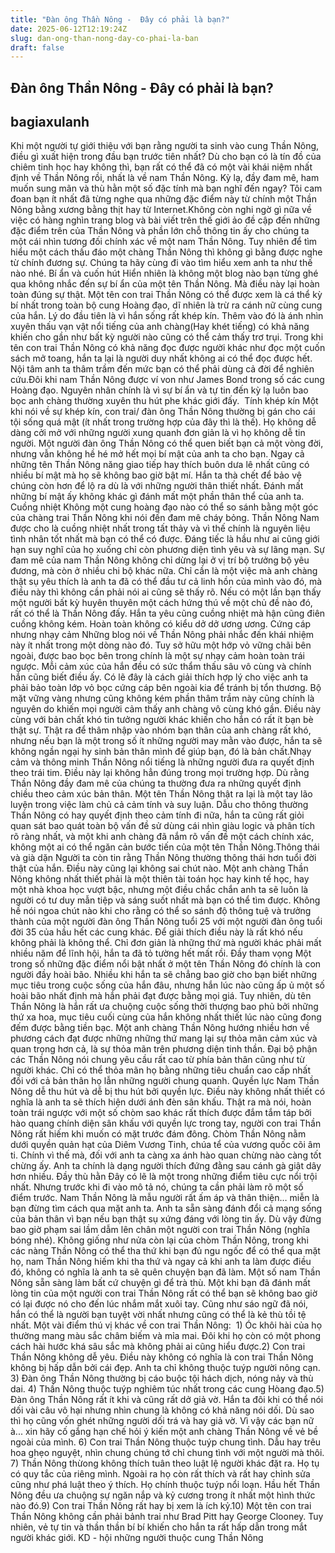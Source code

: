 ```yaml
---
title: "Đàn ông Thần Nông -  Đây có phải là bạn?"
date: 2025-06-12T12:19:24Z
slug: dan-ong-than-nong-day-co-phai-la-ban
draft: false
---
```


## Đàn ông Thần Nông -  Đây có phải là bạn?

## bagiaxulanh

Khi một người tự giới thiệu với bạn rằng người ta sinh vào cung Thần Nông, điều gì xuất hiện trong đầu bạn trước tiên nhất? Dù cho bạn có là tín đồ của chiêm tinh học hay không thì, bạn rất có thể đã có một vài khái niệm nhất định về Thần Nông rồi, nhất là về nam Thần Nông. Kỳ lạ, đầy đam mê, ham muốn sung mãn và thù hằn một số đặc tính mà bạn nghĩ đến ngay? Tôi cam đoan bạn ít nhất đã từng nghe qua những đặc điểm này từ chính một Thần Nông bằng xương bằng thịt hay từ Internet.​Không còn nghi ngờ gì nữa về việc có hàng nghìn trang blog và bài viết trên thế giới ảo đề cập đến những đặc điểm trên của Thần Nông và phần lớn chỗ thông tin ấy cho chúng ta một cái nhìn tương đối chính xác về một nam Thần Nông. Tuy nhiên để tìm hiểu một cách thấu đáo một chàng Thần Nông thì không gì bằng được nghe từ chính đương sự. Chúng ta hãy cùng đi vào tìm hiểu xem anh ta như thế nào nhé.​
Bí ẩn và cuốn hút
Hiển nhiên là không một blog nào bạn từng ghé qua không nhắc đến sự bí ẩn của một tên Thần Nông. Mà điều này lại hoàn toàn đúng sự thật. Một tên con trai Thần Nông có thể được xem là cá thể kỳ bí nhất trong toàn bộ cung Hoàng đạo, dĩ nhiên là trừ ra cánh nữ cùng cung của hắn. Lý do đầu tiên là vì hắn sống rất khép kín. Thêm vào đó là ánh nhìn xuyên thấu vạn vật nổi tiếng của anh chàng(Hay khét tiếng) có khả năng khiến cho gần như bất kỳ người nào cũng có thể cảm thấy trơ trụi. Trong khi tên con trai Thần Nông có khả năng đọc được người khác như đọc một cuốn sách mở toang, hắn ta lại là người duy nhất không ai có thể đọc được hết. Nội tâm anh ta thâm trầm đến mức bạn có thể phải dùng cả đời để nghiên cứu.​Đôi khi nam Thần Nông được ví von như James Bond trong số các cung Hoàng đạo. Nguyên nhân chính là vì sự bí ẩn và tự tin đến kỳ lạ luôn bao bọc anh chàng thường xuyên thu hút phe khác giới đấy.  ​
Tính khép kín
Một khi nói về sự khép kín, con trai/ đàn ông Thần Nông thường bị gán cho cái tội sống quá mật (ít nhất trong trường hợp của đây thì là thế). Họ không dễ dàng cởi mở với những người xung quanh đơn giản là vì họ không dễ tin người. Một người đàn ông Thần Nông có thể quen biết bạn cả một vòng đời, nhưng vẫn không hề hé mở hết mọi bí mật của anh ta cho bạn. Ngay cả những tên Thần Nông năng giao tiếp hay thích buôn dưa lê nhất cũng có nhiều bí mật mà họ sẽ không bao giờ bật mí. Hắn ta thà chết để bảo vệ chúng còn hơn để lộ ra dù là với những người thân thiết nhất. Đánh mất những bí mật ấy không khác gì đánh mất một phần thân thể của anh ta.​
Cuồng nhiệt
Không một cung hoàng đạo nào có thể so sánh bằng một góc của chàng trai Thần Nông khi nói đến đam mê cháy bỏng. Thần Nông Nam được cho là cuồng nhiệt nhất trong tất thảy và vì thế chính là nguyên liệu tình nhân tốt nhất mà bạn có thể có được. Đáng tiếc là hầu như ai cũng giới hạn suy nghĩ của họ xuống chỉ còn phương diện tình yêu và sự lãng mạn. Sự đam mê của nam Thần Nông không chỉ dừng lại ở vị trí bộ trưởng bộ yêu đương, mà còn ở nhiều chi bộ khác nữa. Chỉ cần là một việc mà anh chàng thật sụ yêu thích là anh ta đã có thể đầu tư cả linh hồn của mình vào đó, mà điều này thì không cần phải nói ai cũng sẽ thấy rõ. Nếu có một lần bạn thấy một người bất kỳ huyên thuyên một cách hứng thú về một chủ đề nào đó, rất có thể là Thần Nông đấy. Hắn ta yêu cũng cuồng nhiệt mà hận cũng điên cuồng không kém. Hoàn toàn không có kiểu dở dở ương ương.​
Cứng cáp nhưng nhạy cảm
Những blog nói về Thần Nông phải nhắc đến khái nhiệm này ít nhất trong một dòng nào đó. Tuy sở hữu một hớp vỏ vững chãi bên ngoài, được bao bọc bên trong chính là một sự nhạy cảm hoàn toàn trái ngược. Mỗi cảm xúc của hắn đều có sức thẩm thấu sâu vô cùng và chính hắn cũng biết điều ấy. Có lẽ đây là cách giải thích hợp lý cho việc anh ta phải bảo toàn lớp vỏ bọc cứng cáp bên ngoài kia để tránh bị tổn thương. Bộ mặt vững vàng nhưng cũng không kém phần thâm trầm này cũng chính là nguyên do khiến mọi người cảm thấy anh chàng vô cùng khó gần. Điều này cùng với bản chất khó tin tưởng người khác khiến cho hắn có rất ít bạn bè thật sự. Thật ra để thâm nhập vào nhóm bạn thân của anh chàng rất khó, nhưng nếu bạn là một trong số ít những người may mằn vào được, hắn ta sẽ không ngần ngại hy sinh bản thân mình để giúp bạn, đó là bản chất.​
Nhạy cảm và thông minh
Thần Nông nổi tiếng là những người đưa ra quyết định theo trái tim. Điều này lại không hẳn đúng trong mọi trường hợp. Dù rằng Thần Nông đầy đam mê của chúng ta thường đưa ra những quyết định chiều theo cảm xúc bản thân. Một tên Thần Nông thật ra lại là một tay lão luyện trong việc làm chủ cả cảm tính và suy luận. Dẫu cho thông thường Thần Nông có hay quyết định theo cảm tính đi nữa, hắn ta cũng rất giỏi quan sát bao quát toàn bộ vấn đề sử dùng cái nhìn giàu logic và phân tích rõ ràng nhất, và một khi anh chàng đã nắm rõ vấn đề một cách chính xác, không một ai có thể ngăn cản bước tiến của một tên Thần Nông.​
Thông thái và già dặn
Người ta còn tin rằng Thần Nông thường thông thái hơn tuổi đời thật của hắn. Điều này cũng lại không sai chút nào. Một anh chàng Thần Nông không nhất thiết phải là một thiên tài toán học hay kinh tế học, hay một nhà khoa học vượt bậc, nhưng một điều chắc chắn anh ta sẽ luôn là người có tư duy mẫn tiệp và sáng suốt nhất mà bạn có thể tìm được. Không hề nói ngoa chút nào khi cho rằng có thể so sánh độ thông tuệ và trưởng thành của một người đàn ông Thần Nông tuổi 25 với một người đàn ông tuổi đời 35 của hầu hết các cung khác. Để giải thích điều này là rất khó nếu không phải là không thể. Chỉ đơn giản là những thứ mà người khác phải mất nhiều năm để lĩnh hội, hắn ta đã tỏ tường hết mất rồi.​
Đầy tham vọng
Một trong số những đặc điểm nổi bật nhất ở một tên Thần Nông đó chính là con người đầy hoài bão. Nhiều khi hắn ta sẽ chẳng bao giờ cho bạn biết những mục tiêu trong cuộc sống của hắn đâu, nhưng hắn lúc nào cũng ấp ủ một số hoài bão nhất định mà hắn phải đạt được bằng mọi giá. Tuy nhiên, dù tên Thần Nông là hắn rất ưa chuộng cuộc sống thời thượng bao phủ bởi những thứ xa hoa, mục tiêu cuối cùng của hắn không nhất thiết lúc nào cũng đong đếm được bằng tiền bạc. Một anh chàng Thần Nông hướng nhiều hơn về phương cách đạt được những những thứ mang lại sự thỏa mãn cảm xúc và quan trọng hơn cả, là sự thỏa mãn trên phương diện tinh thần. Đại bộ phận các Thần Nông nói chung yêu cầu rất cao từ phía bản thân cũng như từ người khác. Chỉ có thể thỏa mãn họ bằng những tiêu chuẩn cao cấp nhất đối với cả bản thân họ lẫn những người chung quanh.​
Quyền lực
Nam Thần Nông dễ thu hút và dễ bị thu hút bởi quyền lực. Điều này không nhất thiết có nghĩa là anh ta sẽ thích hiện dưới ánh đèn sân khấu. Thật ra mà nói, hoàn toàn trái ngược với một số chòm sao khác rất thích được đắm tắm táp bởi hào quang chính diện sân khấu với quyền lực trong tay, người con trai Thần Nông rất hiếm khi muốn có mặt trước đám đông. Chòm Thần Nông nằm dưới quyền quản hạt của Diêm Vương Tinh, chúa tể của vương quốc cõi âm ti. Chính vì thế mà, đối với anh ta càng xa ánh hào quan chừng nào càng tốt chừng ấy. Anh ta chính là dạng người thích đứng đằng sau cánh gà giật dây hơn nhiều.​
Đầy thù hằn
Đây có lẽ là một trong những điểm tiêu cực nổi trội nhất. Nhưng trước khi đi vào mô tả nó, chúng ta cần phải làm rõ một số điểm trước. Nam Thần Nông là mẫu người rất ấm áp và thân thiện… miễn là bạn đừng tìm cách qua mặt anh ta. Anh ta sẵn sàng đánh đổi cả mạng sống của bản thân vì bạn nếu bạn thật sụ xứng đáng với lòng tin ấy. Dù vậy đừng bao giờ phạm sai lầm dẫm lên chân một người con trai Thần Nông (nghĩa bóng nhé). Không giống như nửa còn lại của chòm Thần Nông, trong khi các nàng Thần Nông có thể tha thứ khi bạn đủ ngu ngốc để có thể qua mặt họ, nam Thần Nông hiếm khi tha thứ và ngay cả khi anh ta làm được điều đó, không có nghĩa là anh ta sẽ quên chuyện bạn đã làm. Một số nam Thần Nông sẵn sàng làm bất cứ chuyện gì để trà thù. Một khi bạn đã đánh mất lòng tin của một người con trai Thần Nông rất có thể bạn sẽ không bao giờ có lại được nó cho đến lúc nhắm mắt xuôi tay. Cũng như sáo ngữ đã nói, hắn có thể là người bạn tuyệt vời nhất nhưng cũng có thể là kẻ thù tồi tệ nhất.​ ​Một vài điểm thú vị khác về con trai Thần Nông:​ ​ ​1) Óc khôi hài của họ thường mang màu sắc châm biếm và mỉa mai. Đôi khi họ còn có một phong cách hài hước khá sâu sắc mà không phải ai cũng hiểu được.​2) Con trai Thần Nông không dễ yêu. Điều này không có nghĩa là con trai Thần Nông không bị hấp dẫn bởi cái đẹp. Anh ta chỉ không thuộc tuýp người nông cạn. ​3) Đàn ông Thần Nông thường bị cáo buộc tội hách dịch, nóng nảy và thù dai. ​4) Thần Nông thuộc tuýp nghiêm túc nhất trong các cung Hòang đạo.​5) Đàn ông Thần Nông rất ít khi và cũng rất dở giả vờ. Hắn ta đôi khi có thể nói dối vài câu vô hại nhưng nhìn chung là không có khả năng nói dối. Dù sao thì họ cũng vốn ghét những người dối trá và hay giả vờ. Vì vậy các bạn nữ à... xin hãy cố gắng hạn chế hỏi ý kiến một anh chàng Thần Nông về vẻ bề ngoài của mình. ​6) Con trai Thần Nông thuộc tuýp chung tình. Dẫu hay trêu hoa ghẹo nguyệt, nhìn chung chúng tớ chỉ chung tình với một người mà thôi.​7) Thần Nông thừong không thích tuân theo luật lệ người khác đặt ra. Họ tụ có quy tắc của riêng mình. Ngoài ra họ còn rất thích và rất hay chỉnh sửa cũng như phá luật theo ý thích. Họ chính thuộc tuýp nổi loạn.​ Hầu hết Thần Nông đều ưa chuộng sự ngăn nắp và kỷ cương trong ít nhất một hình thức nào đó.​9) Con trai Thần Nông rất hay bị xem là ích kỷ.​10) Một tên con trai Thần Nông không cần phải bảnh trai như Brad Pitt hay George Clooney. Tuy nhiên, vẻ tự tin và thần thần bí bí khiến cho hắn ta rất hấp dẫn trong mắt người khác giới.​ ​KD  - hội những người thuộc cung Thần Nông​